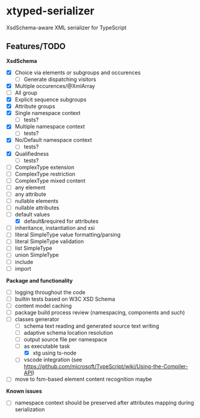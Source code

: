 # xtyped-serializer
XsdSchema-aware XML serializer for TypeScript 


## Features/TODO

**XsdSchema**
- [x] Choice via elements or subgroups and occurences
  - [ ] Generate dispatching visitors
- [x] Multiple occurences/@XmlArray
- [ ] All group
- [x] Explicit sequence subgroups
- [x] Attribute groups
- [x] Single namespace context
  - [ ] tests?
- [x] Multiple namespace context 
  - [ ] tests?
- [x] No/Default namespace context
  - [ ] tests?
- [x] Qualifiedness
  - [ ] tests?
- [ ] ComplexType extension
- [ ] ComplexType restriction
- [ ] ComplexType mixed content
- [ ] any element
- [ ] any attribute
- [ ] nullable elements
- [ ] nullable attributes
- [ ] default values
  - [x] default&required for attributes
- [ ] inheritance, instantiation and xsi
- [ ] literal SimpleType value formatting/parsing
- [ ] literal SimpleType validation
- [ ] list SimpleType
- [ ] union SimpleType
- [ ] include
- [ ] import

**Package and functionality**
- [ ] logging throughout the code 
- [ ] builtin tests based on W3C XSD Schema
- [ ] content model caching
- [ ] package build process review (namespacing, components and such)
- [ ] classes generator
  - [ ] schema text reading and generated source text writing
  - [ ] adaptive schema location resolution
  - [ ] output source file per namespace
  - [ ] as executable task
    - [x] xtg using ts-node
  - [ ] vscode integration (see https://github.com/microsoft/TypeScript/wiki/Using-the-Compiler-API)
- [ ] move to fsm-based element content recognition maybe

**Known issues**
- [ ] namespace context should be preserved after attributes mapping during serialization


